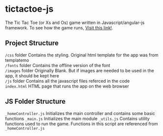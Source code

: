 # tictactoe-js
The Tic Tac Toe (or Xs and Os) game written in Javascript/angular-js framework.
To see how the game runs, [Visit this link!](http://ahmedopeyemi.com/game).

## Project Structure
`/css` folder  Contains the styling. Original html template for the app was from templatemo  
`/fonts` folder  Contains the offline version of the font  
`/images` folder  Originally Blank. But if images are needed to be used in the app, it should be kept here  
`/js` folder  Contains all the javascript files referced in the code  
`index.html`  HTML page that runs the app on the web browser  

## JS Folder Structure
`_homeController.js`  Initializes the main controller and contains some basic functions
`_main.js`  Initializes the main module
`_utils.js`  Contains utility functions used to run the game. Functions in this script are referenced from `_homeController.js`



